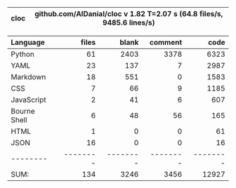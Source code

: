 cloc|github.com/AlDanial/cloc v 1.82  T=2.07 s (64.8 files/s, 9485.6 lines/s)
--- | ---

Language|files|blank|comment|code
:-------|-------:|-------:|-------:|-------:
Python|61|2403|3378|6323
YAML|23|137|7|2987
Markdown|18|551|0|1583
CSS|7|66|9|1185
JavaScript|2|41|6|607
Bourne Shell|6|48|56|165
HTML|1|0|0|61
JSON|16|0|0|16
--------|--------|--------|--------|--------
SUM:|134|3246|3456|12927
